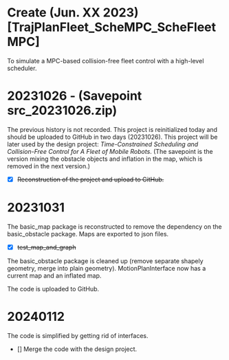 # Create (Jun. XX 2023) [TrajPlanFleet_ScheMPC_ScheFleetMPC]
To simulate a MPC-based collision-free fleet control with a high-level scheduler.

# 20231026 - (Savepoint src_20231026.zip)
The previous history is not recorded. This project is reinitialized today and should be uploaded to GitHub in two days (20231026). This project will be later used by the design project: *Time-Constrained Scheduling and Collision-Free Control for A Fleet of Mobile Robots*. (The savepoint is the version mixing the obstacle objects and inflation in the map, which is removed in the next version.)

- [x] ~~Reconstruction of the project and upload to GitHub.~~

# 20231031
The basic_map package is reconstructed to remove the dependency on the basic_obstacle package. Maps are exported to json files.
- [x] ~~test_map_and_graph~~

The basic_obstacle package is cleaned up (remove separate shapely geometry, merge into plain geometry).
MotionPlanInterface now has a current map and an inflated map.

The code is uploaded to GitHub.

# 20240112
The code is simplified by getting rid of interfaces.
- [] Merge the code with the design project.
